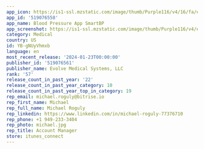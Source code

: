 ```yaml
---
app_icon: https://is1-ssl.mzstatic.com/image/thumb/Purple116/v4/16/fa/ee/16faee22-2899-e88f-724d-be5f468013d4/AppIcon-0-0-1x_U007emarketing-0-7-0-sRGB-85-220.png/1024x1024bb.png
app_id: '519076558'
app_name: Blood Pressure App SmartBP
app_screenshot: https://is1-ssl.mzstatic.com/image/thumb/Purple116/v4/e3/c6/2a/e3c62a86-4ff1-1e79-8bdd-cfd3fe9cedde/24df38e2-24de-4df9-b4e5-99f1af878bd6_iPhone_new_English_1.jpg/1242x2688bb.png
category: Medical
country: US
id: YB-gNUyVhmxb
language: en
most_recent_release: '2024-01-23T00:00:00'
publisher_id: '519076561'
publisher_name: Evolve Medical Systems, LLC
rank: '57'
release_count_in_past_year: '22'
release_count_in_past_year_category: 10
release_count_in_past_year_top_in_category: 19
rep_email: michael.roguly@bitrise.io
rep_first_name: Michael
rep_full_name: Michael Roguly
rep_linkedin: https://www.linkedin.com/in/michael-roguly-77376710
rep_phone: +1 949-233-3404
rep_photo: michael.jpg
rep_title: Account Manager
store: itunes_connect
---
```

